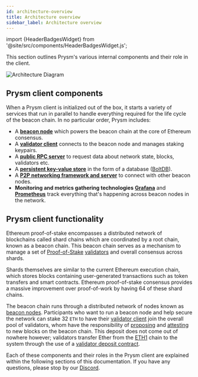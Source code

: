 ```yaml
---
id: architecture-overview
title: Architecture overview
sidebar_label: Architecture overview
---
```


import {HeaderBadgesWidget} from '@site/src/components/HeaderBadgesWidget.js';

<HeaderBadgesWidget />

This section outlines Prysm's various internal components and their role in the client.

![Architecture Diagram](/images/prysm-architecture.png)

## Prysm client components

When a Prysm client is initialized out of the box, it starts a variety of services that run in parallel to handle everything required for the life cycle of the beacon chain. In no particular order, Prysm includes:

* A [**beacon node**](/how-prysm-works/beacon-node) which powers the beacon chain at the core of Ethereum consensus.
* A [**validator client**](/how-prysm-works/prysm-validator-client) connects to the beacon node and manages staking keypairs.
* A [**public RPC server**](/how-prysm-works/prysm-public-api) to request data about network state, blocks, validators etc.
* A [**persistent key-value store**](/how-prysm-works/database-backend-boltdb) in the form of a database ([BoltDB](/how-prysm-works/database-backend-boltdb)).
* A [**P2P networking framework and server**](/how-prysm-works/p2p-networking) to connect with other beacon nodes.
* **Monitoring and metrics gathering technologies** [**Grafana**](https://grafana.com/) and [**Prometheus**](https://prometheus.io) track everything that's happening across beacon nodes in the network.

## Prysm client functionality

Ethereum proof-of-stake encompasses a distributed network of blockchains called shard chains which are coordinated by a root chain, known as a beacon chain. This beacon chain serves as a mechanism to manage a set of [Proof-of-Stake](/terminology#proof-of-stake-pos) [validators](/terminology#validator) and overall consensus across shards.

Shards themselves are similar to the current Ethereum execution chain, which stores blocks containing user-generated transactions such as token transfers and smart contracts. Ethereum proof-of-stake consensus provides a massive improvement over proof-of-work by having 64 of these shard chains.

The beacon chain runs through a distributed network of nodes known as [beacon nodes](/how-prysm-works/beacon-node). Participants who want to run a beacon node and help secure the network can stake 32 `ETH` to have their [validator client](/how-prysm-works/prysm-validator-client) join the overall pool of validators, whom have the responsibility of [proposing](/terminology#propose) and [attesting](/terminology#attest) to new blocks on the beacon chain. This deposit does not come out of nowhere however; validators transfer Ether from the [ETH1](/terminology#eth1) chain to the system through the use of a [validator deposit contract](/how-prysm-works/validator-deposit-contract).

Each of these components and their roles in the Prysm client are explained within the following sections of this documentation. If you have any questions, please stop by our [Discord](https://discord.gg/prysm).
